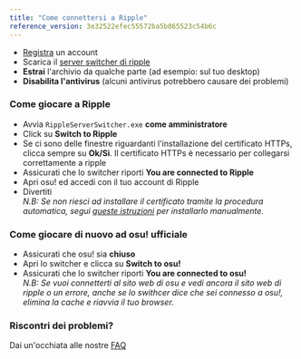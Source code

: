 ```yaml
---
title: "Come connettersi a Ripple"
reference_version: 3e32522efec55572ba5b865523c54b6c
---
```

- [Registra](http://ripple.moe/index.php?p=3) un account 
- Scarica il [server switcher di ripple](https://mu.nyodev.xyz/upd.php?id=18)
- **Estrai** l'archivio da qualche parte (ad esempio: sul tuo desktop)  
- **Disabilita l'antivirus** (alcuni antivirus potrebbero causare dei problemi)  

### Come giocare a Ripple
- Avvia `RippleServerSwitcher.exe` **come amministratore**  
- Click su **Switch to Ripple**  
- Se ci sono delle finestre riguardanti l'installazione del certificato HTTPs, clicca sempre su **Ok/Sì**. Il certificato HTTPs è necessario per collegarsi correttamente a ripple  
- Assicurati che lo switcher riporti **You are connected to Ripple**  
- Apri osu! ed accedi con il tuo account di Ripple    
- Divertiti  
_N.B: Se non riesci ad installare il certificato tramite la procedura automatica, segui [queste istruzioni](https://ripple.moe/index.php?p=16&id=12) per installarlo manualmente._  

### Come giocare di nuovo ad osu! ufficiale
- Assicurati che osu! sia **chiuso**  
- Apri lo switcher e clicca su **Switch to osu!**  
- Assicurati che lo switcher riporti **You are connected to osu!**	
_N.B: Se vuoi connetterti al sito web di osu e vedi ancora il sito web di ripple o un errore, anche se lo swithcer dice che sei connesso a osu!, elimina la cache e riavvia il tuo browser._  

### Riscontri dei problemi?

Dai un'occhiata alle nostre [FAQ](https://ripple.moe/doc/5)
